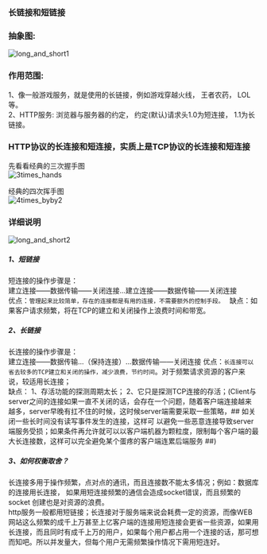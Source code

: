 ### 长链接和短链接  
### 抽象图:  
![long_and_short1]()  


### 作用范围:  
  1、像一般游戏服务，就是使用的长链接，例如游戏穿越火线， 王者农药， LOL等。  
  2、HTTP服务: 浏览器与服务器的约定， 约定(默认)请求头1.0为短连接， 1.1为长链接。  

### HTTP协议的长连接和短连接，实质上是TCP协议的长连接和短连接  
先看看经典的三次握手图  
![3times_hands]()  

经典的四次挥手图  
![4times_byby2]()  


### 详细说明  
![long_and_short2]()  
##### 1、短链接  
短连接的操作步骤是：  
建立连接——数据传输——关闭连接...建立连接——数据传输——关闭连接  
优点：`管理起来比较简单，存在的连接都是有用的连接，不需要额外的控制手段。 ` 
缺点：如果客户请求频繁，将在TCP的建立和关闭操作上浪费时间和带宽。  

##### 2、长链接  
长连接的操作步骤是：  
建立连接——数据传输...（保持连接）...数据传输——关闭连接
优点：`长连接可以省去较多的TCP建立和关闭的操作，减少浪费，节约时间`。对于频繁请求资源的客户来说，较适用长连接；  
缺点： 1、存活功能的探测周期太长；  2、它只是探测TCP连接的存活；(Client与server之间的连接如果一直不关闭的话，会存在一个问题，随着客户端连接越来越多，server早晚有扛不住的时候，这时候server端需要采取一些策略，## 如关闭一些长时间没有读写事件发生的连接，这样可 以避免一些恶意连接导致server端服务受损；如果条件再允许就可以以客户端机器为颗粒度，限制每个客户端的最大长连接数，这样可以完全避免某个蛋疼的客户端连累后端服务 ##)  

##### 3、如何权衡取舍？  
长连接多用于操作频繁，点对点的通讯，而且连接数不能太多情况；例如：数据库的连接用长连接， 如果用短连接频繁的通信会造成socket错误，而且频繁的socket 创建也是对资源的浪费。  
http服务一般都用短链接；长连接对于服务端来说会耗费一定的资源，而像WEB网站这么频繁的成千上万甚至上亿客户端的连接用短连接会更省一些资源，如果用长连接，而且同时有成千上万的用户，如果每个用户都占用一个连接的话，那可想而知吧。所以并发量大，但每个用户无需频繁操作情况下需用短连好。   


